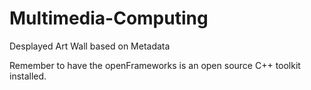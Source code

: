# Multimedia-Computing
Desplayed Art Wall based on Metadata

Remember to have the openFrameworks is an open source C++ toolkit installed. 
